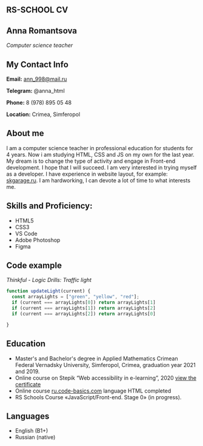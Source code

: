 ## **RS-SCHOOL CV**

## **Anna Romantsova**
*Computer science teacher*

## My Contact Info

**Email:** ann_998@mail.ru

**Telegram:** @anna_html

**Phone:** 8 (978) 895 05 48

**Location:** Crimea, Simferopol


## About me

I am a computer science teacher in professional education for students for 4 years. Now i am studying HTML, CSS and JS on my own for the last year.
My dream is to change the type of activity and engage in Front-end development. I hope that I will succeed. I am very interested in trying myself as a developer.
I have experience in website layout, for example: [skgarage.ru](https://skgarage.ru/ "view"). I am hardworking, I can devote a lot of time to what interests me.

## Skills and Proficiency:

* HTML5
* CSS3
* VS Code
* Adobe Photoshop
* Figma
## Code example

*Thinkful - Logic Drills: Traffic light*
```javascript
function updateLight(current) {
  const arrayLights = ["green", "yellow", "red"];
  if (current === arrayLights[0]) return arrayLights[1]
  if (current === arrayLights[1]) return arrayLights[2]
  if (current === arrayLights[2]) return arrayLights[0]

}
```

## Education	

* Master's and Bachelor's degree in Applied Mathematics Crimean Federal Vernadsky University, Simferopol, Crimea, graduation year 2021 and 2019.
* Online course on Stepik “Web accessibility in e-learning”, 2020 [view the certificate](https://stepik.org/cert/818899 "the certificate")
* Online course [ru.code-basics.com](https://ru.code-basics.com "ru.code-basics") language HTML completed
* RS Schools Course «JavaScript/Front-end. Stage 0» (in progress).
## Languages
* English (B1+) 	
* Russian (native)
